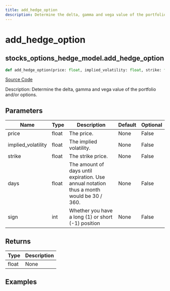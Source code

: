```yaml
---
title: add_hedge_option
description: Determine the delta, gamma and vega value of the portfolio and/or options.
---
```

# add_hedge_option

## stocks_options_hedge_model.add_hedge_option

```python
def add_hedge_option(price: float, implied_volatility: float, strike: float, days: float, sign: int) -> tuple:
```
[Source Code](https://github.com/OpenBB-finance/OpenBBTerminal/tree/main/openbb_terminal/stocks/options/hedge/hedge_model.py#L143)

Description: Determine the delta, gamma and vega value of the portfolio and/or options.

## Parameters

| Name | Type | Description | Default | Optional |
| ---- | ---- | ----------- | ------- | -------- |
| price | float | The price. | None | False |
| implied_volatility | float | The implied volatility. | None | False |
| strike | float | The strike price. | None | False |
| days | float | The amount of days until expiration. Use annual notation thus a month would be 30 / 360. | None | False |
| sign | int | Whether you have a long (1) or short (-1) position | None | False |

## Returns

| Type | Description |
| ---- | ----------- |
| float | None |

## Examples

